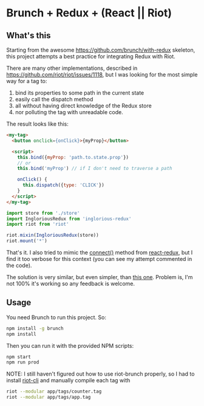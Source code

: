 # Brunch + Redux + (React || Riot)

## What's this

Starting from the awesome https://github.com/brunch/with-redux skeleton, this project attempts a best practice for integrating Redux with Riot.

There are many other implementations, described in https://github.com/riot/riot/issues/1118, but I was looking for the most simple way for a tag to:

1. bind its properties to some path in the current state
2. easily call the dispatch method
3. all without having direct knowledge of the Redux store
4. nor polluting the tag with unreadable code.

The result looks like this:

```html
<my-tag>
  <button onclick={onClick}>{myProp}</button>

  <script>
    this.bind({myProp: 'path.to.state.prop'})
    // or
    this.bind('myProp') // if I don't need to traverse a path

    onClick() {
      this.dispatch({type: 'CLICK'})
    }
  </script>
</my-tag>
```

```js
import store from './store'
import IngloriousRedux from 'inglorious-redux'
import riot from 'riot'

riot.mixin(IngloriousRedux(store))
riot.mount('*')
```

That's it. I also tried to mimic the [connect()](https://github.com/reactjs/react-redux/blob/master/docs/api.md#connectmapstatetoprops-mapdispatchtoprops-mergeprops-options) method from [react-redux](https://github.com/reactjs/react-redux), but I find it too verbose for this context (you can see my attempt commented in the code).

The solution is very similar, but even simpler, than [this one](https://github.com/rhythnic/riot-redux). Problem is, I'm not 100% it's working so any feedback is welcome.

## Usage

You need Brunch to run this project. So:

```bash
npm install -g brunch
npm install
```

Then you can run it with the provided NPM scripts:

```bash
npm start
npm run prod
```

NOTE: I still haven't figured out how to use riot-brunch properly, so I had to install [riot-cli](https://github.com/riot/cli) and manually compile each tag with

```bash
riot --modular app/tags/counter.tag
riot --modular app/tags/app.tag
```

